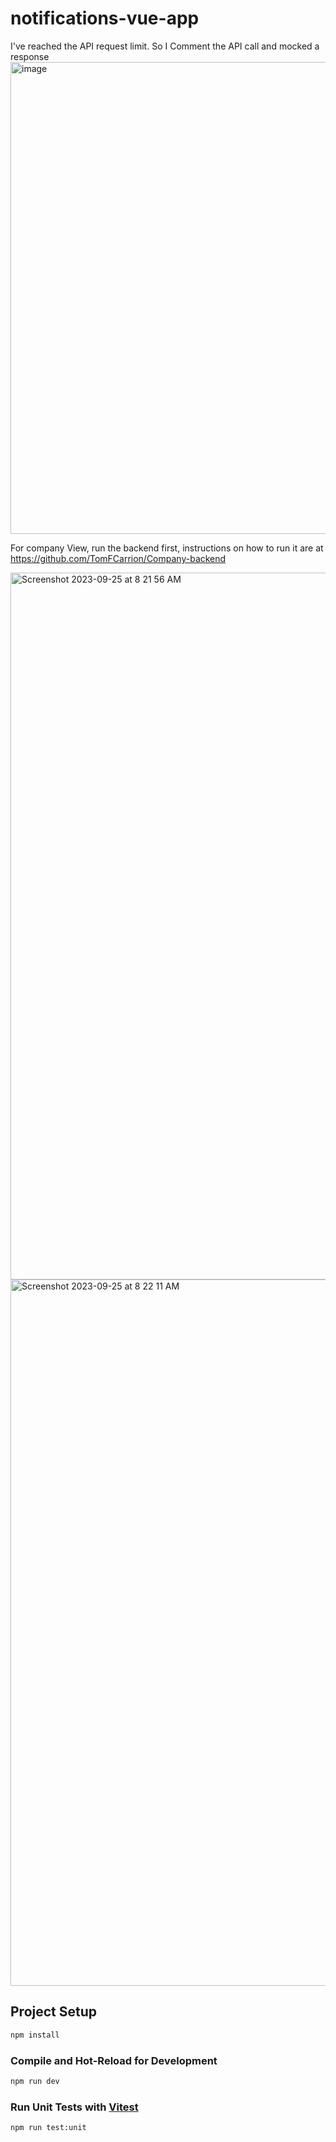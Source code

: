 # notifications-vue-app

I've reached the API request limit. So I Comment the API call and mocked a response 
<img width="755" alt="image" src="https://github.com/TomFCarrion/notifications-vue-app/assets/18128540/6ebb865d-37ec-4e4c-8bc4-fd6ddbfece67">

For company View, run the backend first, instructions on how to run it are at https://github.com/TomFCarrion/Company-backend

<img width="1131" alt="Screenshot 2023-09-25 at 8 21 56 AM" src="https://github.com/TomFCarrion/notifications-vue-app/assets/18128540/63098296-c623-4235-9084-fefc29e65544">

<img width="1130" alt="Screenshot 2023-09-25 at 8 22 11 AM" src="https://github.com/TomFCarrion/notifications-vue-app/assets/18128540/311e1d93-e69e-4b7c-a454-a52d6e536446">

## Project Setup

```sh
npm install
```

### Compile and Hot-Reload for Development

```sh
npm run dev
```

### Run Unit Tests with [Vitest](https://vitest.dev/)

```sh
npm run test:unit
```
